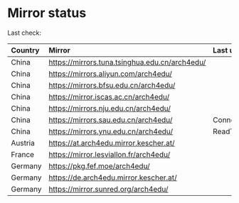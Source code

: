 <script src="./time.js"></script>
# Mirror status
Last check: <script type="text/javascript">localize(1689020437.937572);</script>

|Country|Mirror|Last update|
|:------|:-----|:----------|
|China|https://mirrors.tuna.tsinghua.edu.cn/arch4edu/|<script type="text/javascript">localize(1688970951);</script>|
|China|https://mirrors.aliyun.com/arch4edu/|<script type="text/javascript">localize(1688884445);</script>|
|China|https://mirrors.bfsu.edu.cn/arch4edu/|<script type="text/javascript">localize(1688970951);</script>|
|China|https://mirror.iscas.ac.cn/arch4edu/|<script type="text/javascript">localize(1688970951);</script>|
|China|https://mirrors.nju.edu.cn/arch4edu/|<script type="text/javascript">localize(1688884445);</script>|
|China|https://mirrors.sau.edu.cn/arch4edu/|ConnectionError|
|China|https://mirrors.ynu.edu.cn/arch4edu/|ReadTimeout|
|Austria|https://at.arch4edu.mirror.kescher.at/|<script type="text/javascript">localize(1688970951);</script>|
|France|https://mirror.lesviallon.fr/arch4edu/|<script type="text/javascript">localize(1688970951);</script>|
|Germany|https://pkg.fef.moe/arch4edu/|<script type="text/javascript">localize(1688970951);</script>|
|Germany|https://de.arch4edu.mirror.kescher.at/|<script type="text/javascript">localize(1688970951);</script>|
|Germany|https://mirror.sunred.org/arch4edu/|<script type="text/javascript">localize(1688970951);</script>|

<script src="./tablefilter/tablefilter.js"></script>
<script src="./table.js"></script>
